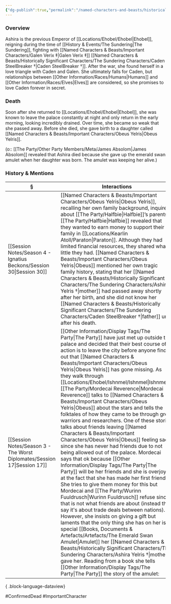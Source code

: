 ```yaml
---
{"dg-publish":true,"permalink":"/named-characters-and-beasts/historically-significant-characters/the-sundering-characters/ashira-yelris/","tags":["NPC"],"updated":"2025-08-11T11:53:32.130+01:00"}
---
```



### Overview
Ashira is the previous Emperor of [[Locations/Ehobel/Ehobel\|Ehobel]], reigning during the time of [[History & Events/The Sundering\|The Sundering]], fighting with [[Named Characters & Beasts/Important Characters/Galen Verix ‡\|Galen Verix ‡]] [[Named Characters & Beasts/Historically Significant  Characters/The Sundering Characters/Caden SteelBreaker †\|Caden SteelBreaker †]]. After the war, she found herself in a love triangle with Caden and Galen. She ultimately falls for Caden, but relationships between [[Other Information/Races/Humans\|Humans]] and [[Other Information/Races/Elves\|Elves]] are considered, so she promises to love Caden forever in secret.

### Death
Soon after she returned to [[Locations/Ehobel/Ehobel\|Ehobel]], she was known to leave the palace constantly at night and only return in the early morning, looking incredibly drained. Over time, she became so weak that she passed away. Before she died, she gave birth to a daughter called [[Named Characters & Beasts/Important Characters/Obeus Yelris\|Obeus Yelris]].

(o:: [[The Party/Other Party Members/Meta/James Absolom\|James Absolom]] revealed that Ashira died because she gave up the emerald swan amulet when her daughter was born. The amulet was keeping her alive.)

### History & Mentions
| §                                                                           | Interactions                                                                                                                                                                                                                                                                                                                                                                                                                                                                                                                                                                                                                                                                                                                                                                                                                                                                                                                                                                                                                                                                                                                             |
| --------------------------------------------------------------------------- | ---------------------------------------------------------------------------------------------------------------------------------------------------------------------------------------------------------------------------------------------------------------------------------------------------------------------------------------------------------------------------------------------------------------------------------------------------------------------------------------------------------------------------------------------------------------------------------------------------------------------------------------------------------------------------------------------------------------------------------------------------------------------------------------------------------------------------------------------------------------------------------------------------------------------------------------------------------------------------------------------------------------------------------------------------------------------------------------------------------------------------------------- |
| [[Session Notes/Season 4 - Ignatius Beckons/Session 30\|Session 30]]     | [[Named Characters & Beasts/Important Characters/Obeus Yelris\|Obeus Yelris]], recalling her own family background, inquired about [[The Party/Halfbie\|Halfbie]]’s parents. [[The Party/Halfbie\|Halfbie]] revealed that they wanted to earn money to support their family in [[Locations/Kearlin Atoll/Paraton\|Paraton]]. Although they had limited financial resources, they shared what little they had. [[Named Characters & Beasts/Important Characters/Obeus Yelris\|Obeus]] mentioned her own tragic family history, stating that her [[Named Characters & Beasts/Historically Significant  Characters/The Sundering Characters/Ashira Yelris †\|mother]] had passed away shortly after her birth, and she did not know her [[Named Characters & Beasts/Historically Significant  Characters/The Sundering Characters/Caden SteelBreaker †\|father]] until after his death.                                                                                                                                                                                                                                                                                                                                                                                                                                                                                                                                                                                                                        |
| [[Session Notes/Season 3 - The Worst Diplomates/Session 17\|Session 17]] | [[Other Information/Display Tags/The Party\|The Party]] have just met up outside the palace and decided that their best course of action is to leave the city before anyone finds out that [[Named Characters & Beasts/Important Characters/Obeus Yelris\|Obeus Yelris]] has gone missing. As they walk through [[Locations/Ehobel/Ishnmel/Ishnmel\|Ishnmel]], [[The Party/Mordecai Reverence\|Mordecai Reverence]] talks to [[Named Characters & Beasts/Important Characters/Obeus Yelris\|Obeus]] about the stars and tells the folktales of how they came to be through great warriors and researchers. One of these stories talks about friends leaving [[Named Characters & Beasts/Important Characters/Obeus Yelris\|Obeus]] feeling sad since she has never had friends due to not being allowed out of the palace. Mordecai says that ok because [[Other Information/Display Tags/The Party\|The Party]] will be her friends and she is overjoyed at the fact that she has made her first friends. She tries to give them money for this but Mordecai and [[The Party/Wurinn Fuuldrusch\|Wurinn Fuuldrusch]] refuse since that is not what friends are about (instead they say it's about trade deals between nations). However, she insists on giving a gift but laments that the only thing she has on her is a special [[Books, Documents & Artefacts/Artefacts/The Emerald Swan Amulet\|Amulet]] her [[Named Characters & Beasts/Historically Significant  Characters/The Sundering Characters/Ashira Yelris †\|mother]] gave her. Reading from a book she tells [[Other Information/Display Tags/The Party\|The Party]] the story of the amulet: |

{ .block-language-dataview}

#ConfirmedDead #ImportantCharacter 